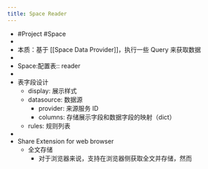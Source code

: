 ```yaml
---
title: Space Reader
---
```

- #Project #Space
-
- 本质：基于 [[Space Data Provider]]，执行一些 Query 来获取数据
-
- Space:配置表:: reader
-
- 表字段设计
	 - display: 展示样式
	 - datasource: 数据源
		 - provider: 来源服务 ID
		 - columns: 存储展示字段和数据字段的映射（dict）
	 - rules: 规则列表
-
- Share Extension for web browser
	 - 全文存储
		 - 对于浏览器来说，支持在浏览器侧获取全文并存储，然而